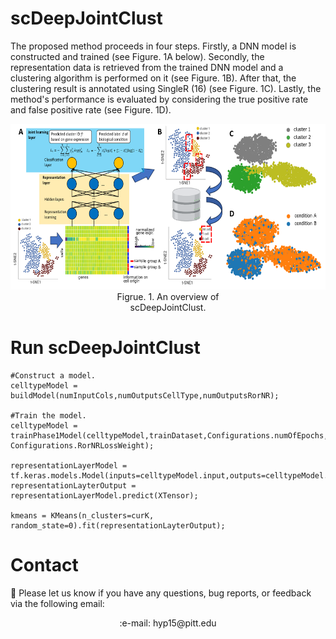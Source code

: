 # scDeepJointClust


The proposed method proceeds in four steps. 
Firstly, a DNN model is constructed and trained (see Figure. 1A below). 
Secondly, the representation data is retrieved from the trained DNN model and a clustering algorithm is performed on it (see Figure. 1B). 
After that, the clustering result is annotated using SingleR (16) (see Figure. 1C). 
Lastly, the method's performance is evaluated by considering the true positive rate and false positive rate (see Figure. 1D).
<!-- 
![An overview of scDeepJointClust.](Images/Fig1.png "An overview of scDeepJointC
-->
<div align="center">
    <img src="Images/Fig1.png" height="265px" width="605px" />
    <div style="width: 200px; text-align: center;">Figrue. 1. An overview of scDeepJointClust.</div>
</div>

# Run scDeepJointClust
```
#Construct a model.
celltypeModel = buildModel(numInputCols,numOutputsCellType,numOutputsRorNR);

#Train the model.
celltypeModel = trainPhase1Model(celltypeModel,trainDataset,Configurations.numOfEpochs,Configurations.batchSize,Configurations.celltypeLossWeight, Configurations.RorNRLossWeight);
    
representationLayerModel = tf.keras.models.Model(inputs=celltypeModel.input,outputs=celltypeModel.get_layer("hiddenLayer3").output);
representationLayterOutput = representationLayerModel.predict(XTensor);

kmeans = KMeans(n_clusters=curK, random_state=0).fit(representationLayterOutput);

```
<!--
# Acknowledgement and References

#### :trophy: Some components of this project come from the follwing projects:
:star: The MGM Java implemention is from [causalMGM](https://github.com/benoslab/causalMGM) and [TetradLite](https://github.com/benoslab/tetradLite).\
:star: The DeepPINK implementation is from [DeepPINK](https://github.com/younglululu/DeepPINK).\
:star: The FDR filter function is from [DeepKnockoffs](https://github.com/msesia/deepknockoffs).\
:star: The Python implementation of DG algorithm is based on its Java version from [Tetrad](https://www.ccd.pitt.edu).\
:star: The implementation of the PC algorithm used in this project is from [pcalg](https://github.com/keiichishima/pcalg).
-->
# Contact
:email: Please let us know if you have any questions, bug reports, or feedback via the following email:
<p align="center">
    :e-mail: hyp15@pitt.edu
</p>
